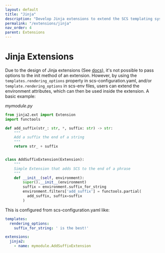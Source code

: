 ```yaml
---
layout: default
title: "Jinja"
description: "Develop Jinja extensions to extend the SCS templating system"
permalink: "/extensions/jinja"
nav_order: 4
parent: Extensions
---
```

# Jinja Extensions
Due to the design of Jinja extensions (See [docs](https://jinja.palletsprojects.com/en/3.0.x/extensions/#writing-extensions)), it's not possible to pass options to the
init method of an extension. However, by using the `templates.rendering_options`
property in scs-configuration.yaml, and/or `template.rendering_options` in
scs-env files, users can extend the environment attributes, which can then be
used inside the extension. A basic example:

_mymodule.py_
```python
from jinja2.ext import Extension
import functools

def add_suffix(str_: str, *, suffix: str) -> str:
    """
    Add a suffix the end of a string
    """
    return str_ + suffix


class AddSuffixExtension(Extension):
    """
    Simple Extension that adds SCS to the end of a phrase
    """
    def __init__(self, environment):
        super().__init__(environment)
        suffix = environment.suffix_for_string
        environment.filters['add_suffix'] = functools.partial(
          add_suffix, suffix=suffix
        )
```

This is configured from scs-configuration.yaml like:
```yaml
templates:
  rendering_options:
    suffix_for_string: ' is the best!'

extensions:
  jinja2:
    - name: mymodule.AddSuffixExtension
```
